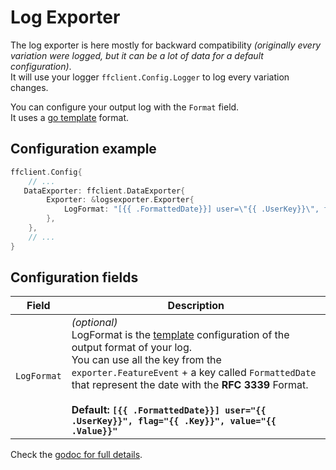 # Log Exporter
The log exporter is here mostly for backward compatibility *(originally every variation were logged, but it can be a lot of data for a default configuration)*.  
It will use your logger `ffclient.Config.Logger` to log every variation changes.

You can configure your output log with the `Format` field.  
It uses a [go template](https://golang.org/pkg/text/template/) format.

## Configuration example
```go linenums="1"
ffclient.Config{
    // ...
   DataExporter: ffclient.DataExporter{
        Exporter: &logsexporter.Exporter{
            LogFormat: "[{{ .FormattedDate}}] user=\"{{ .UserKey}}\", flag=\"{{ .Key}}\", value=\"{{ .Value}}\"",
        },
    },
    // ...
}
```

## Configuration fields
| Field       | Description                                                                                                                                                                                                                                                                                                                                                                                 |
|-------------|---------------------------------------------------------------------------------------------------------------------------------------------------------------------------------------------------------------------------------------------------------------------------------------------------------------------------------------------------------------------------------------------|
| `LogFormat` | *(optional)*<br>LogFormat is the [template](https://golang.org/pkg/text/template/) configuration of the output format of your log.<br>You can use all the key from the `exporter.FeatureEvent` + a key called `FormattedDate` that represent the date with the **RFC 3339** Format.<br><br>**Default: `[{{ .FormattedDate}}] user="{{ .UserKey}}", flag="{{ .Key}}", value="{{ .Value}}"`** |

Check the [godoc for full details](https://pkg.go.dev/github.com/thomaspoignant/go-feature-flag/exporter/logsexporter).
